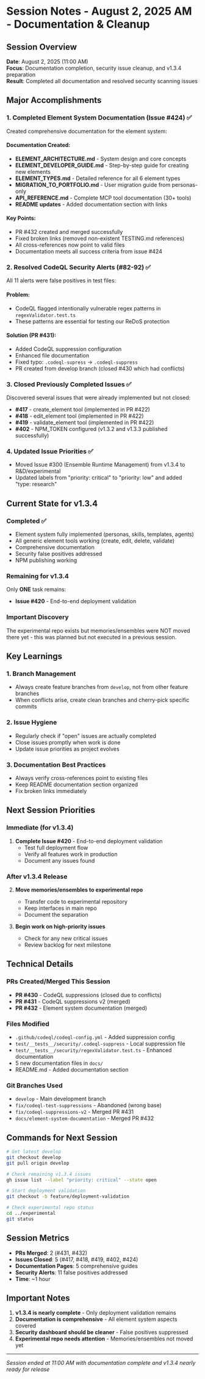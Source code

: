 # Session Notes - August 2, 2025 AM - Documentation & Cleanup

## Session Overview

**Date**: August 2, 2025 (11:00 AM)  
**Focus**: Documentation completion, security issue cleanup, and v1.3.4 preparation  
**Result**: Completed all documentation and resolved security scanning issues  

## Major Accomplishments

### 1. Completed Element System Documentation (Issue #424) ✅

Created comprehensive documentation for the element system:

#### Documentation Created:
- **ELEMENT_ARCHITECTURE.md** - System design and core concepts
- **ELEMENT_DEVELOPER_GUIDE.md** - Step-by-step guide for creating new elements
- **ELEMENT_TYPES.md** - Detailed reference for all 6 element types
- **MIGRATION_TO_PORTFOLIO.md** - User migration guide from personas-only
- **API_REFERENCE.md** - Complete MCP tool documentation (30+ tools)
- **README updates** - Added documentation section with links

#### Key Points:
- PR #432 created and merged successfully
- Fixed broken links (removed non-existent TESTING.md references)
- All cross-references now point to valid files
- Documentation meets all success criteria from issue #424

### 2. Resolved CodeQL Security Alerts (#82-92) ✅

All 11 alerts were false positives in test files:

#### Problem:
- CodeQL flagged intentionally vulnerable regex patterns in `regexValidator.test.ts`
- These patterns are essential for testing our ReDoS protection

#### Solution (PR #431):
- Added CodeQL suppression configuration
- Enhanced file documentation
- Fixed typo: `.codeql-supress` → `.codeql-suppress`
- PR created from develop branch (closed #430 which had conflicts)

### 3. Closed Previously Completed Issues ✅

Discovered several issues that were already implemented but not closed:
- **#417** - create_element tool (implemented in PR #422)
- **#418** - edit_element tool (implemented in PR #422)
- **#419** - validate_element tool (implemented in PR #422)
- **#402** - NPM_TOKEN configured (v1.3.2 and v1.3.3 published successfully)

### 4. Updated Issue Priorities ✅

- Moved Issue #300 (Ensemble Runtime Management) from v1.3.4 to R&D/experimental
- Updated labels from "priority: critical" to "priority: low" and added "type: research"

## Current State for v1.3.4

### Completed ✅
- Element system fully implemented (personas, skills, templates, agents)
- All generic element tools working (create, edit, delete, validate)
- Comprehensive documentation
- Security false positives addressed
- NPM publishing working

### Remaining for v1.3.4
Only **ONE** task remains:
- **Issue #420** - End-to-end deployment validation

### Important Discovery
The experimental repo exists but memories/ensembles were NOT moved there yet - this was planned but not executed in a previous session.

## Key Learnings

### 1. Branch Management
- Always create feature branches from `develop`, not from other feature branches
- When conflicts arise, create clean branches and cherry-pick specific commits

### 2. Issue Hygiene
- Regularly check if "open" issues are actually completed
- Close issues promptly when work is done
- Update issue priorities as project evolves

### 3. Documentation Best Practices
- Always verify cross-references point to existing files
- Keep README documentation section organized
- Fix broken links immediately

## Next Session Priorities

### Immediate (for v1.3.4)
1. **Complete Issue #420** - End-to-end deployment validation
   - Test full deployment flow
   - Verify all features work in production
   - Document any issues found

### After v1.3.4 Release
2. **Move memories/ensembles to experimental repo**
   - Transfer code to experimental repository
   - Keep interfaces in main repo
   - Document the separation

3. **Begin work on high-priority issues**
   - Check for any new critical issues
   - Review backlog for next milestone

## Technical Details

### PRs Created/Merged This Session
- **PR #430** - CodeQL suppressions (closed due to conflicts)
- **PR #431** - CodeQL suppressions v2 (merged)
- **PR #432** - Element system documentation (merged)

### Files Modified
- `.github/codeql/codeql-config.yml` - Added suppression config
- `test/__tests__/security/.codeql-suppress` - Local suppression file
- `test/__tests__/security/regexValidator.test.ts` - Enhanced documentation
- 5 new documentation files in `docs/`
- README.md - Added documentation section

### Git Branches Used
- `develop` - Main development branch
- `fix/codeql-test-suppressions` - Abandoned (wrong base)
- `fix/codeql-suppressions-v2` - Merged PR #431
- `docs/element-system-documentation` - Merged PR #432

## Commands for Next Session

```bash
# Get latest develop
git checkout develop
git pull origin develop

# Check remaining v1.3.4 issues
gh issue list --label "priority: critical" --state open

# Start deployment validation
git checkout -b feature/deployment-validation

# Check experimental repo status
cd ../experimental
git status
```

## Session Metrics
- **PRs Merged**: 2 (#431, #432)
- **Issues Closed**: 5 (#417, #418, #419, #402, #424)
- **Documentation Pages**: 5 comprehensive guides
- **Security Alerts**: 11 false positives addressed
- **Time**: ~1 hour

## Important Notes

1. **v1.3.4 is nearly complete** - Only deployment validation remains
2. **Documentation is comprehensive** - All element system aspects covered
3. **Security dashboard should be cleaner** - False positives suppressed
4. **Experimental repo needs attention** - Memories/ensembles not moved yet

---

*Session ended at 11:00 AM with documentation complete and v1.3.4 nearly ready for release*